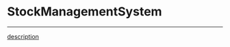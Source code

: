 # StockManagementSystem  

----

[description](https://www.notion.so/7ce999f3688145ad8ae1c65cd1e3f66b)




